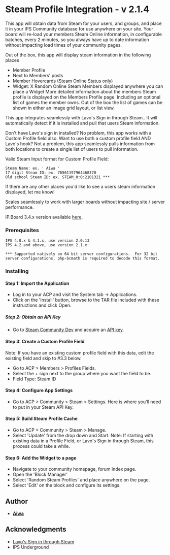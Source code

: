 # Steam Profile Integration - v 2.1.4

This app will obtain data from Steam for your users, and groups, and place it in your IPS Community database for use anywhere on your site. Your board will re-load your members Steam Online information, in configurable batches, every 2 minutes, so you always have up to date information without impacting load times of your community pages.

Out of the box, this app will display steam information in the following places

* Member Profile
* Next to Members' posts
* Member Hovercards (Steam Online Status only)
* Widget: X Random Online Steam Members displayed anywhere you can place a Widget
More detailed information about the members Steam profile is displayed on the Members Profile page.  Including an optional list of games the member owns.  Out of the box the list of games can be shown in either an image grid layout, or list view.

This app integrates seamlessly with Lavo's Sign in through Steam.. It will automatically detect if it is installed and pull that users Steam information.

Don't have Lavo's sign in installed? No problem, this app works with a Custom Profile field also. Want to use both a custom profile field AND Lavo's hook? Not a problem, this app seamlessly pulls information from both locations to create a single list of users to pull information.

Valid Steam Input format for Custom Profile Field:

```
Steam Name: ex. ' Aiwa '
17 digit Steam ID: ex. 76561197964468370
Old school Steam ID: ex. STEAM_0:0:2101321 ***
```
If there are any other places you'd like to see a users steam information displayed, let me know!

Scales seamlessly to work with larger boards without impacting site / server performance.

IP.Board 3.4.x version available [here](https://aiwa.me/files/file/7-steam-profile-integration/).

### Prerequisites

```
IPS 4.0.x & 4.1.x, use version 2.0.13
IPS 4.2 and above, use version 2.1.x
```
```
*** Supported natively on 64 bit server configurations.  For 32 bit server configurations, php-bcmath is required to decode this format.
```

### Installing

#### Step 1: Import the Application
* Log in to your ACP and visit the System tab -> Applications.
* Click on the 'Install' button, browse to the TAR file included with these instructions and click Open.


##### Step 2: Obtain an API Key

* Go to [Steam Community Dev](http://steamcommunity.com/dev) and acquire an [API key](http://steamcommunity.com/dev/apikey).


#### Step 3: Create a Custom Profile Field

Note: If you have an existing custom profile field with this data, edit the existing field and skip to #3.3 below.

* Go to ACP > Members > Profiles Fields.
* Select the + sign next to the group where you want the field to be.
* Field Type: Steam ID


#### Step 4: Configure App Settings

* Go to ACP > Community > Steam > Settings.  Here is where you'll need to put in your Steam API Key.

#### Step 5: Build Steam Profile Cache

* Go to ACP > Community > Steam > Manage.
* Select 'Update' from the drop down and Start.
Note: If starting with existing data in a Profile Field, or Lavo's Sign in through Steam, this process could take a while.

#### Step 6: Add the Widget to a page

* Navigate to your community homepage, forum index page.
* Open the 'Block Manager'
* Select 'Random Steam Profiles' and place anywhere on the page.
* Select 'Edit' on the block and configure its settings.


## Author

* **[Aiwa](https://aiwa.me)**

## Acknowledgments

* [Lavo's Sign in through Steam](https://invisioncommunity.com/files/file/7555-sign-in-through-steam-ipb4/)
* IPS Underground